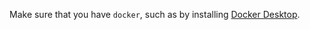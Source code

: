 Make sure that you have `docker`, such as by installing [Docker Desktop](https://docs.docker.com/desktop/).